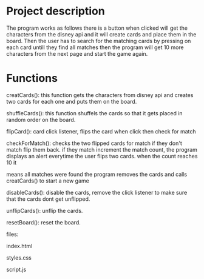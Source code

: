 # Project description

The program works as follows there is a button when clicked will get the characters from the disney api and it will create cards and place them in the board.
Then the user has to search for the matching cards by pressing on each card untill they find all matches then the program will get 10 more characters from the 
next page and start the game again.

# Functions

creatCards(): this function gets the characters from disney api and creates two cards for each one and puts them on the board.    

shuffleCards(): this function shuffels the cards so that it gets placed in random order on the board.         

flipCard(): card click listener, flips the card when click then check for match         

checkForMatch(): checks the two flipped cards for match if they don't match flip them back. if they match increment the match count, the program displays an alert everytime the user flips two cards. when the count reaches 10 it      

means all matches were found the program removes the cards and calls creatCards() to start a new game     

disableCards(): disable the cards, remove the click listener to make sure that the cards dont get unflipped.      

unflipCards(): unflip the cards.      

resetBoard(): reset the board.        

files:

index.html

styles.css

script.js




 
